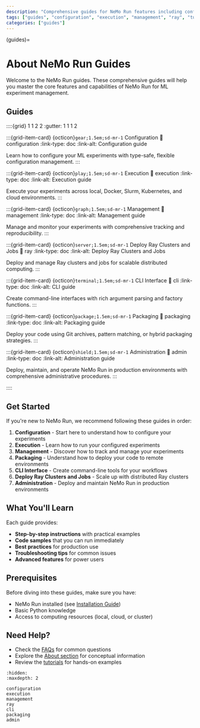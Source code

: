 ```yaml
---
description: "Comprehensive guides for NeMo Run features including configuration, execution, management, and Ray integration."
tags: ["guides", "configuration", "execution", "management", "ray", "tutorials"]
categories: ["guides"]
---
```


(guides)=

# About NeMo Run Guides

Welcome to the NeMo Run guides. These comprehensive guides will help you master the core features and capabilities of NeMo Run for ML experiment management.

## Guides

::::{grid} 1 1 2 2
:gutter: 1 1 1 2

:::{grid-item-card} {octicon}`gear;1.5em;sd-mr-1` Configuration
:link: configuration
:link-type: doc
:link-alt: Configuration guide

Learn how to configure your ML experiments with type-safe, flexible configuration management.
:::

:::{grid-item-card} {octicon}`play;1.5em;sd-mr-1` Execution
:link: execution
:link-type: doc
:link-alt: Execution guide

Execute your experiments across local, Docker, Slurm, Kubernetes, and cloud environments.
:::

:::{grid-item-card} {octicon}`graph;1.5em;sd-mr-1` Management
:link: management
:link-type: doc
:link-alt: Management guide

Manage and monitor your experiments with comprehensive tracking and reproducibility.
:::

:::{grid-item-card} {octicon}`server;1.5em;sd-mr-1` Deploy Ray Clusters and Jobs
:link: ray
:link-type: doc
:link-alt: Deploy Ray Clusters and Jobs

Deploy and manage Ray clusters and jobs for scalable distributed computing.
:::

:::{grid-item-card} {octicon}`terminal;1.5em;sd-mr-1` CLI Interface
:link: cli
:link-type: doc
:link-alt: CLI guide

Create command-line interfaces with rich argument parsing and factory functions.
:::

:::{grid-item-card} {octicon}`package;1.5em;sd-mr-1` Packaging
:link: packaging
:link-type: doc
:link-alt: Packaging guide

Deploy your code using Git archives, pattern matching, or hybrid packaging strategies.
:::

:::{grid-item-card} {octicon}`shield;1.5em;sd-mr-1` Administration
:link: admin
:link-type: doc
:link-alt: Administration guide

Deploy, maintain, and operate NeMo Run in production environments with comprehensive administrative procedures.
:::

::::

## Get Started

If you're new to NeMo Run, we recommend following these guides in order:

1. **Configuration** - Start here to understand how to configure your experiments
2. **Execution** - Learn how to run your configured experiments
3. **Management** - Discover how to track and manage your experiments
4. **Packaging** - Understand how to deploy your code to remote environments
5. **CLI Interface** - Create command-line tools for your workflows
6. **Deploy Ray Clusters and Jobs** - Scale up with distributed Ray clusters
7. **Administration** - Deploy and maintain NeMo Run in production environments

## What You'll Learn

Each guide provides:

- **Step-by-step instructions** with practical examples
- **Code samples** that you can run immediately
- **Best practices** for production use
- **Troubleshooting tips** for common issues
- **Advanced features** for power users

## Prerequisites

Before diving into these guides, make sure you have:

- NeMo Run installed (see [Installation Guide](../get-started/install))
- Basic Python knowledge
- Access to computing resources (local, cloud, or cluster)

## Need Help?

- Check the [FAQs](../faqs) for common questions
- Explore the [About section](../about/index) for conceptual information
- Review the [tutorials](../get-started/tutorials) for hands-on examples

```{toctree}
:hidden:
:maxdepth: 2

configuration
execution
management
ray
cli
packaging
admin
```
